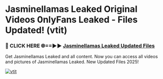 # Jasminellamas Leaked Original Videos 0nlyFans Leaked - Files Updated! (vtit)

<h3>🔴 CLICK HERE 🌐==►► <a href="https://tinyurl.com/3hn5wdd3" rel="nofollow">Jasminellamas Leaked Updated Files</a></h3>

Get Jasminellamas Leaked and all content. Now you can access all videos and pictures of Jasminellamas Leaked. New Updated Files 2025!

[![vtit](https://i.imgur.com/4HnBqBT.gif)](https://tinyurl.com/3hn5wdd3)
